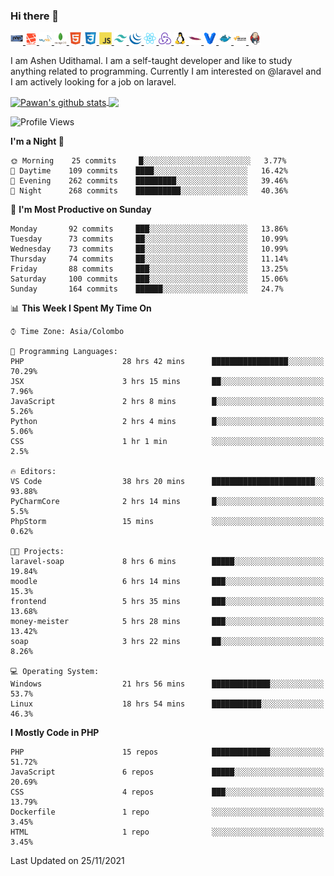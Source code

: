 ### Hi there 👋

<a align="center" href="https://github.com/ashenud"> <img width="20px" src="https://raw.githubusercontent.com/devicons/devicon/master/icons/php/php-original.svg" alt="ashenud: PHP" /> <img width="18px" src="https://raw.githubusercontent.com/devicons/devicon/master/icons/laravel/laravel-plain-wordmark.svg" alt="ashenud: Laravel" /> <img width="20px" src="https://raw.githubusercontent.com/devicons/devicon/master/icons/mysql/mysql-original-wordmark.svg" alt="ashenud: MySQL" /> <img width="20px" src="https://raw.githubusercontent.com/devicons/devicon/master/icons/mongodb/mongodb-original-wordmark.svg" alt="ashenud: mongoDB" />  <img width="20px" src="https://raw.githubusercontent.com/devicons/devicon/master/icons/html5/html5-original.svg" alt="ashenud: HTML5" /> <img width="20px" src="https://raw.githubusercontent.com/devicons/devicon/master/icons/css3/css3-original.svg" alt="ashenud: CSS3" /> <img width="20px" src="https://raw.githubusercontent.com/devicons/devicon/master/icons/javascript/javascript-original.svg" alt="ashenud: Javascript" /> <img width="20px" src="https://raw.githubusercontent.com/devicons/devicon/master/icons/tailwindcss/tailwindcss-plain.svg" alt="ashenud: Tailwindcss" /> <img width="20px" src="https://raw.githubusercontent.com/devicons/devicon/master/icons/jquery/jquery-original.svg" alt="ashenud: Jquery" /> <img width="20px" src="https://raw.githubusercontent.com/devicons/devicon/master/icons/react/react-original.svg" alt="ashenud: React" /> <img width="20px" src="https://raw.githubusercontent.com/devicons/devicon/master/icons/redux/redux-original.svg" alt="ashenud: Redux" /> <img width="20px" src="https://raw.githubusercontent.com/devicons/devicon/master/icons/linux/linux-original.svg" alt="ashenud: Linux" /> <img width="20px" src="https://raw.githubusercontent.com/devicons/devicon/master/icons/apache/apache-original.svg" alt="ashenud: Apache" /> <img width="20px" src="https://raw.githubusercontent.com/devicons/devicon/master/icons/vagrant/vagrant-original.svg" alt="ashenud: Vagrant" /> <img width="20px" src="https://raw.githubusercontent.com/devicons/devicon/master/icons/docker/docker-original.svg" alt="ashenud: Docker" /> <img width="20px" src="https://raw.githubusercontent.com/devicons/devicon/master/icons/amazonwebservices/amazonwebservices-original-wordmark.svg" alt="ashenud: AWS" /> <img width="20px" src="https://raw.githubusercontent.com/devicons/devicon/master/icons/jenkins/jenkins-original.svg" alt="ashenud: Jenkins" /> </a>

I am Ashen Udithamal. I am a self-taught developer and like to study anything related to programming. Currently I am interested on @laravel and I am actively looking for a job on laravel.

<a href="https://github.com/ashenud">
    <img height="150px" align="center" src="https://github-readme-stats.vercel.app/api?username=ashenud&show_icons=true&theme=nord&line_height=27" alt="Pawan's github stats"/>
</a>
<a href="https://github.com/ashenud">
    <img height="150px" align="center" src="https://github-readme-stats.vercel.app/api/top-langs/?username=ashenud&theme=nord&layout=compact&langs_count=6" />
</a>

<!--START_SECTION:waka-->
![Profile Views](http://img.shields.io/badge/Profile%20Views-10-blue)

**I'm a Night 🦉** 

```text
🌞 Morning    25 commits     █░░░░░░░░░░░░░░░░░░░░░░░░   3.77% 
🌆 Daytime    109 commits    ████░░░░░░░░░░░░░░░░░░░░░   16.42% 
🌃 Evening    262 commits    █████████░░░░░░░░░░░░░░░░   39.46% 
🌙 Night      268 commits    ██████████░░░░░░░░░░░░░░░   40.36%

```
📅 **I'm Most Productive on Sunday** 

```text
Monday       92 commits     ███░░░░░░░░░░░░░░░░░░░░░░   13.86% 
Tuesday      73 commits     ██░░░░░░░░░░░░░░░░░░░░░░░   10.99% 
Wednesday    73 commits     ██░░░░░░░░░░░░░░░░░░░░░░░   10.99% 
Thursday     74 commits     ██░░░░░░░░░░░░░░░░░░░░░░░   11.14% 
Friday       88 commits     ███░░░░░░░░░░░░░░░░░░░░░░   13.25% 
Saturday     100 commits    ███░░░░░░░░░░░░░░░░░░░░░░   15.06% 
Sunday       164 commits    ██████░░░░░░░░░░░░░░░░░░░   24.7%

```


📊 **This Week I Spent My Time On** 

```text
⌚︎ Time Zone: Asia/Colombo

💬 Programming Languages: 
PHP                      28 hrs 42 mins      █████████████████░░░░░░░░   70.29% 
JSX                      3 hrs 15 mins       ██░░░░░░░░░░░░░░░░░░░░░░░   7.96% 
JavaScript               2 hrs 8 mins        █░░░░░░░░░░░░░░░░░░░░░░░░   5.26% 
Python                   2 hrs 4 mins        █░░░░░░░░░░░░░░░░░░░░░░░░   5.06% 
CSS                      1 hr 1 min          ░░░░░░░░░░░░░░░░░░░░░░░░░   2.5%

🔥 Editors: 
VS Code                  38 hrs 20 mins      ███████████████████████░░   93.88% 
PyCharmCore              2 hrs 14 mins       █░░░░░░░░░░░░░░░░░░░░░░░░   5.5% 
PhpStorm                 15 mins             ░░░░░░░░░░░░░░░░░░░░░░░░░   0.62%

🐱‍💻 Projects: 
laravel-soap             8 hrs 6 mins        █████░░░░░░░░░░░░░░░░░░░░   19.84% 
moodle                   6 hrs 14 mins       ███░░░░░░░░░░░░░░░░░░░░░░   15.3% 
frontend                 5 hrs 35 mins       ███░░░░░░░░░░░░░░░░░░░░░░   13.68% 
money-meister            5 hrs 28 mins       ███░░░░░░░░░░░░░░░░░░░░░░   13.42% 
soap                     3 hrs 22 mins       ██░░░░░░░░░░░░░░░░░░░░░░░   8.26%

💻 Operating System: 
Windows                  21 hrs 56 mins      █████████████░░░░░░░░░░░░   53.7% 
Linux                    18 hrs 54 mins      ███████████░░░░░░░░░░░░░░   46.3%

```

**I Mostly Code in PHP** 

```text
PHP                      15 repos            █████████████░░░░░░░░░░░░   51.72% 
JavaScript               6 repos             █████░░░░░░░░░░░░░░░░░░░░   20.69% 
CSS                      4 repos             ███░░░░░░░░░░░░░░░░░░░░░░   13.79% 
Dockerfile               1 repo              ░░░░░░░░░░░░░░░░░░░░░░░░░   3.45% 
HTML                     1 repo              ░░░░░░░░░░░░░░░░░░░░░░░░░   3.45%

```



 Last Updated on 25/11/2021
<!--END_SECTION:waka-->
